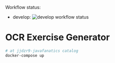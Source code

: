 Workflow status:
+ develop: ![develop workflow status](https://github.com/infoshareacademy/jjdzr9-javafanatics/actions/workflows/basic-workflow.yml/badge.svg?branch=develop)


# OCR Exercise Generator

```bash
# at jjdzr9-javafanatics catalog
docker-compose up
```






